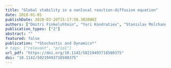 ```yaml
---
title: "Global stability in a nonlocal reaction-diffusion equation"
date: 2018-01-01
publishDate: 2020-03-20T15:17:50.302000Z
authors: ["Dmitri Finkelshtein", "Yuri Kondratiev", "Stanislav Molchanov", "Pasha Tkachov"]
publication_types: ["2"]
abstract: ""
featured: false
publication: "*Stochastic and Dynamics*"
# tags: ["relevant", "prio1"]
url_pdf: "https://doi.org/10.1142/S0219493718500375"
doi: "10.1142/S0219493718500375"
---
```


